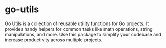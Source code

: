 # go-utils
Go Utils is a collection of reusable utility functions for Go projects. It provides handy helpers for common tasks like math operations, string manipulations, and more. Use this package to simplify your codebase and increase productivity across multiple projects.
